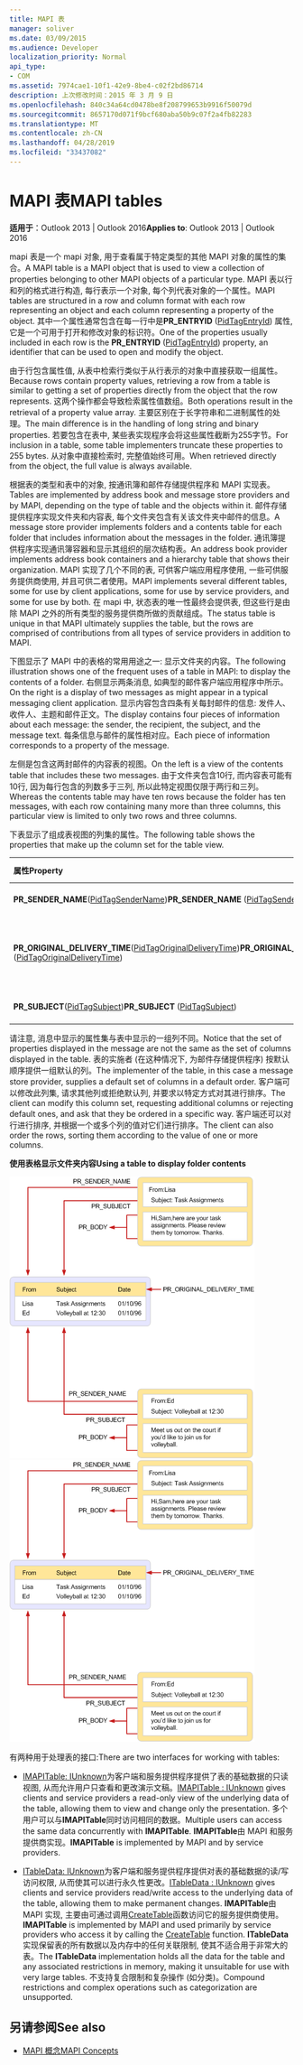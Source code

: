 ```yaml
---
title: MAPI 表
manager: soliver
ms.date: 03/09/2015
ms.audience: Developer
localization_priority: Normal
api_type:
- COM
ms.assetid: 7974cae1-10f1-42e9-8be4-c02f2bd86714
description: 上次修改时间：2015 年 3 月 9 日
ms.openlocfilehash: 840c34a64cd0478be8f208799653b9916f50079d
ms.sourcegitcommit: 8657170d071f9bcf680aba50b9c07f2a4fb82283
ms.translationtype: MT
ms.contentlocale: zh-CN
ms.lasthandoff: 04/28/2019
ms.locfileid: "33437082"
---
```

# <a name="mapi-tables"></a><span data-ttu-id="f408c-103">MAPI 表</span><span class="sxs-lookup"><span data-stu-id="f408c-103">MAPI tables</span></span>
  
<span data-ttu-id="f408c-104">**适用于**：Outlook 2013 | Outlook 2016</span><span class="sxs-lookup"><span data-stu-id="f408c-104">**Applies to**: Outlook 2013 | Outlook 2016</span></span> 
  
<span data-ttu-id="f408c-105">mapi 表是一个 mapi 对象, 用于查看属于特定类型的其他 MAPI 对象的属性的集合。</span><span class="sxs-lookup"><span data-stu-id="f408c-105">A MAPI table is a MAPI object that is used to view a collection of properties belonging to other MAPI objects of a particular type.</span></span> <span data-ttu-id="f408c-106">MAPI 表以行和列的格式进行构造, 每行表示一个对象, 每个列代表对象的一个属性。</span><span class="sxs-lookup"><span data-stu-id="f408c-106">MAPI tables are structured in a row and column format with each row representing an object and each column representing a property of the object.</span></span> <span data-ttu-id="f408c-107">其中一个属性通常包含在每一行中是**PR_ENTRYID** ([PidTagEntryId](pidtagentryid-canonical-property.md)) 属性, 它是一个可用于打开和修改对象的标识符。</span><span class="sxs-lookup"><span data-stu-id="f408c-107">One of the properties usually included in each row is the **PR_ENTRYID** ([PidTagEntryId](pidtagentryid-canonical-property.md)) property, an identifier that can be used to open and modify the object.</span></span> 
  
<span data-ttu-id="f408c-108">由于行包含属性值, 从表中检索行类似于从行表示的对象中直接获取一组属性。</span><span class="sxs-lookup"><span data-stu-id="f408c-108">Because rows contain property values, retrieving a row from a table is similar to getting a set of properties directly from the object that the row represents.</span></span> <span data-ttu-id="f408c-109">这两个操作都会导致检索属性值数组。</span><span class="sxs-lookup"><span data-stu-id="f408c-109">Both operations result in the retrieval of a property value array.</span></span> <span data-ttu-id="f408c-110">主要区别在于长字符串和二进制属性的处理。</span><span class="sxs-lookup"><span data-stu-id="f408c-110">The main difference is in the handling of long string and binary properties.</span></span> <span data-ttu-id="f408c-111">若要包含在表中, 某些表实现程序会将这些属性截断为255字节。</span><span class="sxs-lookup"><span data-stu-id="f408c-111">For inclusion in a table, some table implementers truncate these properties to 255 bytes.</span></span> <span data-ttu-id="f408c-112">从对象中直接检索时, 完整值始终可用。</span><span class="sxs-lookup"><span data-stu-id="f408c-112">When retrieved directly from the object, the full value is always available.</span></span>
  
<span data-ttu-id="f408c-113">根据表的类型和表中的对象, 按通讯簿和邮件存储提供程序和 MAPI 实现表。</span><span class="sxs-lookup"><span data-stu-id="f408c-113">Tables are implemented by address book and message store providers and by MAPI, depending on the type of table and the objects within it.</span></span> <span data-ttu-id="f408c-114">邮件存储提供程序实现文件夹和内容表, 每个文件夹包含有关该文件夹中邮件的信息。</span><span class="sxs-lookup"><span data-stu-id="f408c-114">A message store provider implements folders and a contents table for each folder that includes information about the messages in the folder.</span></span> <span data-ttu-id="f408c-115">通讯簿提供程序实现通讯簿容器和显示其组织的层次结构表。</span><span class="sxs-lookup"><span data-stu-id="f408c-115">An address book provider implements address book containers and a hierarchy table that shows their organization.</span></span> <span data-ttu-id="f408c-116">MAPI 实现了几个不同的表, 可供客户端应用程序使用, 一些可供服务提供商使用, 并且可供二者使用。</span><span class="sxs-lookup"><span data-stu-id="f408c-116">MAPI implements several different tables, some for use by client applications, some for use by service providers, and some for use by both.</span></span> <span data-ttu-id="f408c-117">在 mapi 中, 状态表的唯一性最终会提供表, 但这些行是由除 MAPI 之外的所有类型的服务提供商所做的贡献组成。</span><span class="sxs-lookup"><span data-stu-id="f408c-117">The status table is unique in that MAPI ultimately supplies the table, but the rows are comprised of contributions from all types of service providers in addition to MAPI.</span></span> 
  
<span data-ttu-id="f408c-118">下图显示了 MAPI 中的表格的常用用途之一: 显示文件夹的内容。</span><span class="sxs-lookup"><span data-stu-id="f408c-118">The following illustration shows one of the frequent uses of a table in MAPI: to display the contents of a folder.</span></span> <span data-ttu-id="f408c-119">右侧显示两条消息, 如典型的邮件客户端应用程序中所示。</span><span class="sxs-lookup"><span data-stu-id="f408c-119">On the right is a display of two messages as might appear in a typical messaging client application.</span></span> <span data-ttu-id="f408c-120">显示内容包含四条有关每封邮件的信息: 发件人、收件人、主题和邮件正文。</span><span class="sxs-lookup"><span data-stu-id="f408c-120">The display contains four pieces of information about each message: the sender, the recipient, the subject, and the message text.</span></span> <span data-ttu-id="f408c-121">每条信息与邮件的属性相对应。</span><span class="sxs-lookup"><span data-stu-id="f408c-121">Each piece of information corresponds to a property of the message.</span></span>
  
<span data-ttu-id="f408c-122">左侧是包含这两封邮件的内容表的视图。</span><span class="sxs-lookup"><span data-stu-id="f408c-122">On the left is a view of the contents table that includes these two messages.</span></span> <span data-ttu-id="f408c-123">由于文件夹包含10行, 而内容表可能有10行, 因为每行包含的列数多于三列, 所以此特定视图仅限于两行和三列。</span><span class="sxs-lookup"><span data-stu-id="f408c-123">Whereas the contents table may have ten rows because the folder has ten messages, with each row containing many more than three columns, this particular view is limited to only two rows and three columns.</span></span>
  
<span data-ttu-id="f408c-124">下表显示了组成表视图的列集的属性。</span><span class="sxs-lookup"><span data-stu-id="f408c-124">The following table shows the properties that make up the column set for the table view.</span></span>
  
|<span data-ttu-id="f408c-125">**属性**</span><span class="sxs-lookup"><span data-stu-id="f408c-125">**Property**</span></span>|<span data-ttu-id="f408c-126">**说明**</span><span class="sxs-lookup"><span data-stu-id="f408c-126">**Description**</span></span>|
|:-----|:-----|
|<span data-ttu-id="f408c-127">**PR_SENDER_NAME**([PidTagSenderName](pidtagsendername-canonical-property.md))</span><span class="sxs-lookup"><span data-stu-id="f408c-127">**PR_SENDER_NAME** ([PidTagSenderName](pidtagsendername-canonical-property.md))</span></span>  <br/> |<span data-ttu-id="f408c-128">发件人姓名</span><span class="sxs-lookup"><span data-stu-id="f408c-128">Sender name</span></span>  <br/> |
|<span data-ttu-id="f408c-129">**PR_ORIGINAL_DELIVERY_TIME**([PidTagOriginalDeliveryTime](pidtagoriginaldeliverytime-canonical-property.md))</span><span class="sxs-lookup"><span data-stu-id="f408c-129">**PR_ORIGINAL_DELIVERY_TIME** ([PidTagOriginalDeliveryTime](pidtagoriginaldeliverytime-canonical-property.md))</span></span>  <br/> |<span data-ttu-id="f408c-130">发送邮件的日期和时间</span><span class="sxs-lookup"><span data-stu-id="f408c-130">Date and time when the message was sent</span></span>  <br/> |
|<span data-ttu-id="f408c-131">**PR_SUBJECT**([PidTagSubject](pidtagsubject-canonical-property.md))</span><span class="sxs-lookup"><span data-stu-id="f408c-131">**PR_SUBJECT** ([PidTagSubject](pidtagsubject-canonical-property.md))</span></span>  <br/> |<span data-ttu-id="f408c-132">邮件主题行</span><span class="sxs-lookup"><span data-stu-id="f408c-132">Message subject line</span></span>  <br/> |
   
<span data-ttu-id="f408c-133">请注意, 消息中显示的属性集与表中显示的一组列不同。</span><span class="sxs-lookup"><span data-stu-id="f408c-133">Notice that the set of properties displayed in the message are not the same as the set of columns displayed in the table.</span></span> <span data-ttu-id="f408c-134">表的实施者 (在这种情况下, 为邮件存储提供程序) 按默认顺序提供一组默认的列。</span><span class="sxs-lookup"><span data-stu-id="f408c-134">The implementer of the table, in this case a message store provider, supplies a default set of columns in a default order.</span></span> <span data-ttu-id="f408c-135">客户端可以修改此列集, 请求其他列或拒绝默认列, 并要求以特定方式对其进行排序。</span><span class="sxs-lookup"><span data-stu-id="f408c-135">The client can modify this column set, requesting additional columns or rejecting default ones, and ask that they be ordered in a specific way.</span></span> <span data-ttu-id="f408c-136">客户端还可以对行进行排序, 并根据一个或多个列的值对它们进行排序。</span><span class="sxs-lookup"><span data-stu-id="f408c-136">The client can also order the rows, sorting them according to the value of one or more columns.</span></span>
  
<span data-ttu-id="f408c-137">**使用表格显示文件夹内容**</span><span class="sxs-lookup"><span data-stu-id="f408c-137">**Using a table to display folder contents**</span></span>
  
<span data-ttu-id="f408c-138">![使用表格显示文件夹内容](media/amapi_54.gif "使用表格显示文件夹内容")</span><span class="sxs-lookup"><span data-stu-id="f408c-138">![Using a table to display folder contents](media/amapi_54.gif "Using a table to display folder contents")</span></span>
  
<span data-ttu-id="f408c-139">有两种用于处理表的接口:</span><span class="sxs-lookup"><span data-stu-id="f408c-139">There are two interfaces for working with tables:</span></span>
  
- <span data-ttu-id="f408c-140">[IMAPITable: IUnknown](imapitableiunknown.md)为客户端和服务提供程序提供了表的基础数据的只读视图, 从而允许用户只查看和更改演示文稿。</span><span class="sxs-lookup"><span data-stu-id="f408c-140">[IMAPITable : IUnknown](imapitableiunknown.md) gives clients and service providers a read-only view of the underlying data of the table, allowing them to view and change only the presentation.</span></span> <span data-ttu-id="f408c-141">多个用户可以与**IMAPITable**同时访问相同的数据。</span><span class="sxs-lookup"><span data-stu-id="f408c-141">Multiple users can access the same data concurrently with **IMAPITable**.</span></span> <span data-ttu-id="f408c-142">**IMAPITable**由 MAPI 和服务提供商实现。</span><span class="sxs-lookup"><span data-stu-id="f408c-142">**IMAPITable** is implemented by MAPI and by service providers.</span></span> 
    
- <span data-ttu-id="f408c-143">[ITableData: IUnknown](itabledataiunknown.md)为客户端和服务提供程序提供对表的基础数据的读/写访问权限, 从而使其可以进行永久性更改。</span><span class="sxs-lookup"><span data-stu-id="f408c-143">[ITableData : IUnknown](itabledataiunknown.md) gives clients and service providers read/write access to the underlying data of the table, allowing them to make permanent changes.</span></span> <span data-ttu-id="f408c-144">**IMAPITable**由 MAPI 实现, 主要由可通过调用[CreateTable](createtable.md)函数访问它的服务提供商使用。</span><span class="sxs-lookup"><span data-stu-id="f408c-144">**IMAPITable** is implemented by MAPI and used primarily by service providers who access it by calling the [CreateTable](createtable.md) function.</span></span> <span data-ttu-id="f408c-145">**ITableData**实现保留表的所有数据以及内存中的任何关联限制, 使其不适合用于非常大的表。</span><span class="sxs-lookup"><span data-stu-id="f408c-145">The **ITableData** implementation holds all the data for the table and any associated restrictions in memory, making it unsuitable for use with very large tables.</span></span> <span data-ttu-id="f408c-146">不支持复合限制和复杂操作 (如分类)。</span><span class="sxs-lookup"><span data-stu-id="f408c-146">Compound restrictions and complex operations such as categorization are unsupported.</span></span> 
    
## <a name="see-also"></a><span data-ttu-id="f408c-147">另请参阅</span><span class="sxs-lookup"><span data-stu-id="f408c-147">See also</span></span>

- [<span data-ttu-id="f408c-148">MAPI 概念</span><span class="sxs-lookup"><span data-stu-id="f408c-148">MAPI Concepts</span></span>](mapi-concepts.md)

